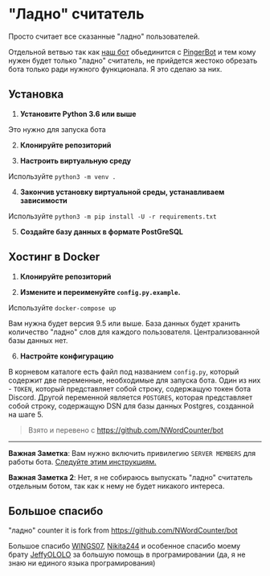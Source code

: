# "Ладно" считатель

Просто считает все сказанные "ладно" пользователей.

Отдельной ветвью так как [наш бот](https://github.com/PerchunPak/sunshinedsbot) обьединится с [PingerBot](https://github.com/PerchunPak/PingerBot) и тем кому нужен будет только "ладно" считатель, не прийдется жестоко обрезать бота только ради нужного функционала. Я это сделаю за них.

## Установка

1. **Установите Python 3.6 или выше**

Это нужно для запуска бота

2. **Клонируйте репозиторий**

3. **Настроить виртуальную среду**

Используйте `python3 -m venv .`

4. **Закончив установку виртуальной среды, устанавливаем зависимости**

Используйте `python3 -m pip install -U -r requirements.txt`

5. **Создайте базу данных в формате PostGreSQL**

## Хостинг в Docker

1. **Клонируйте репозиторий**

2. **Измените и переименуйте `config.py.example`.**

Используйте `docker-compose up`

Вам нужна будет версия 9.5 или выше. База данных будет хранить количество "ладно" слов для каждого пользователя. Централизованной базы данных нет.

6. **Настройте конфигурацию**

В корневом каталоге есть файл под названием `config.py`, который содержит две переменные, необходимые для запуска бота. Один из них - `TOKEN`, который представляет собой строку, содержащую токен бота Discord. Другой переменной является `POSTGRES`, которая представляет собой строку, содержащую DSN для базы данных Postgres, созданной на шаге 5.

> Взято и перевено с https://github.com/NWordCounter/bot

---

**Важная Заметка**: Вам нужно включить привилегию `SERVER MEMBERS` для работы бота. [Следуйте этим инструкциям.](https://discordpy.readthedocs.io/en/latest/intents.html#privileged-intents)

**Важная Заметка 2**: Нет, я не собираюсь выпускать "ладно" считатель отдельным ботом, так как к нему не будет никакого интереса.

## Большое спасибо

"ладно" counter it is fork from https://github.com/NWordCounter/bot

Большое спасибо [WINGS07](https://github.com/WINGS07), [Nikita244](https://github.com/Nikita244) и особенное спасибо моему брату [JeffyOLOLO](https://github.com/JeffyOLOLO) за большую помощь в програмировании (да, я не знаю ни единого языка програмирования)
